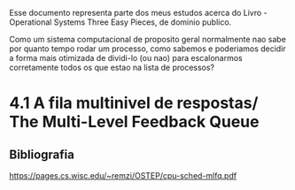 Esse documento representa parte dos meus estudos acerca do Livro - Operational Systems  Three Easy Pieces, de dominio publico.

Como um sistema computacional de proposito geral normalmente nao sabe por quanto tempo rodar um processo, como sabemos e poderiamos decidir a forma mais otimizada de dividi-lo (ou nao) para escalonarmos corretamente todos os que estao na lista de processos?


# 4.1  A fila multinivel de respostas/ The Multi-Level Feedback Queue


## Bibliografia
https://pages.cs.wisc.edu/~remzi/OSTEP/cpu-sched-mlfq.pdf
